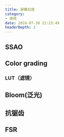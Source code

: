 ```yaml
---
title: 屏幕后效
category:
- 游戏
date: 2024-07-30 22:23:49
headerDepth: 2
---
```


## SSAO

## Color grading 

### LUT（滤镜）

## Bloom(泛光)

## 抗锯齿

## FSR
